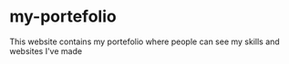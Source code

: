 # my-portefolio
 This website contains my portefolio where people can see my skills and websites I've made

